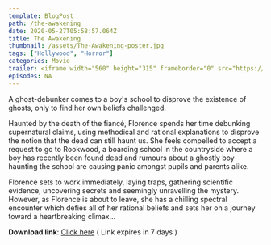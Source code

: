 ```yaml
---
template: BlogPost
path: /the-awakening
date: 2020-05-27T05:58:57.064Z
title: The Awakening
thumbnail: /assets/The-Awakening-poster.jpg
tags: ["Hollywood", "Horror"]
categories: Movie
trailer: <iframe width="560" height="315" frameborder="0" src="https://emp.bbc.co.uk/emp/embed/smpEmbed.html?playlist=https%3A%2F%2Fwww.bbc.co.uk%2Fcorporate2%2Fplaylist%2Fp00khl1r&title=The%20Awakening%3A%20trailer&product=iplayer"></iframe>
episodes: NA
---
```

A ghost-debunker comes to a boy's school to disprove the existence of ghosts, only to find her own beliefs challenged.

Haunted by the death of the fiancé, Florence spends her time debunking supernatural claims, using methodical and rational explanations to disprove the notion that the dead can still haunt us. She feels compelled to accept a request to go to Rookwood, a boarding school in the countryside where a boy has recently been found dead and rumours about a ghostly boy haunting the school are causing panic amongst pupils and parents alike.

Florence sets to work immediately, laying traps, gathering scientific evidence, uncovering secrets and seemingly unravelling the mystery. However, as Florence is about to leave, she has a chilling spectral encounter which defies all of her rational beliefs and sets her on a journey toward a heartbreaking climax...

**Download link**: [Click here](https://we.tl/t-upInn1IKtL) ( Link expires in 7 days )
